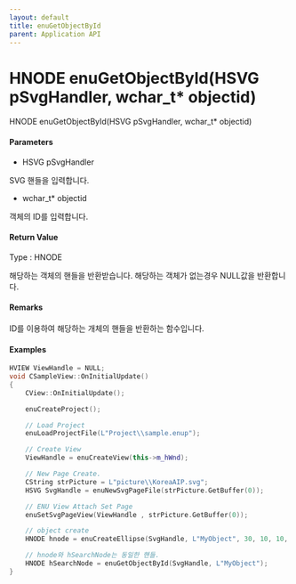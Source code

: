 ```yaml
---
layout: default
title: enuGetObjectById
parent: Application API
---
```

# HNODE enuGetObjectById\(HSVG pSvgHandler, wchar\_t\* objectid\)

HNODE enuGetObjectById\(HSVG pSvgHandler, wchar\_t\* objectid\)

#### Parameters

* HSVG pSvgHandler

SVG 핸들을 입력합니다.

* wchar\_t\* objectid

객체의 ID를 입력합니다.

#### Return Value

Type : HNODE

해당하는 객체의 핸들을 반환받습니다. 해당하는 객체가 없는경우 NULL값을 반환합니다.

#### Remarks

ID를 이용하여 해당하는 개체의 핸들을 반환하는 함수입니다.

#### Examples

```cpp
HVIEW ViewHandle = NULL; 
void CSampleView::OnInitialUpdate() 
{ 
    CView::OnInitialUpdate(); 

    enuCreateProject(); 

    // Load Project
    enuLoadProjectFile(L"Project\\sample.enup"); 

    // Create View
    ViewHandle = enuCreateView(this->m_hWnd); 

    // New Page Create. 
    CString strPicture = L"picture\\KoreaAIP.svg"; 
    HSVG SvgHandle = enuNewSvgPageFile(strPicture.GetBuffer(0)); 

    // ENU View Attach Set Page 
    enuSetSvgPageView(ViewHandle , strPicture.GetBuffer(0)); 

    // object create
    HNODE hnode = enuCreateEllipse(SvgHandle, L"MyObject", 30, 10, 10, 0, 0);

    // hnode와 hSearchNode는 동일한 핸들.
    HNODE hSearchNode = enuGetObjectById(SvgHandle, L"MyObject");
}
```



